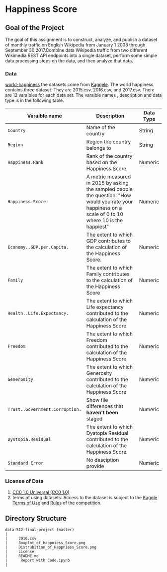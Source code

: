 # Happiness Score 

## Goal of the Project 
The goal of this assignment is to construct, analyze, and publish a dataset of monthly traffic on English Wikipedia from January 1 2008 through September 30 2017.Combine data Wikipedia traffic from two different Wikimedia REST API endpoints into a single dataset, perform some simple data processing steps on the data, and then analyze that data.

### Data
[world-happiness](https://www.kaggle.com/unsdsn/world-happiness/data) the datasets come from [Kaggele](www.kaggele.com). The world happiness contains three dataset. They are 2015.csv, 2016.csv, and 2017.csv. There are 12 varaibles for each data set. The varaible names , description and data type is in the following table. 


| Varaible name  | Description | Data Type |
| --- | --- | --- |
| `Country` | Name of the country | String |
| `Region` | Region the country belongs to | String |
| `Happiness.Rank` | Rank of the country based on the Happiness Score. | Numeric |
| `Happiness.Score` | A metric measured in 2015 by asking the sampled people the question: "How would you rate your happiness on a scale of 0 to 10 where 10 is the happiest" | Numeric |
| `Economy..GDP.per.Capita.` | The extent to which GDP contributes to the calculation of the Happiness Score. | Numeric |
| `Family` | The extent to which Family contributes to the calculation of the Happiness Score | Numeric |
| `Health..Life.Expectancy.` | The extent to which Life expectancy contributed to the calculation of the Happiness Score | Numeric |
| `Freedom` | The extent to which Freedom contributed to the calculation of the Happiness Score | Numeric |
| `Generosity` |The extent to which Generosity contributed to the calculation of the Happiness Score | Numeric |
| `Trust..Government.Corruption.` | Show file differences that **haven't been** staged | Numeric |
| `Dystopia.Residual` | The extent to which Dystopia Residual contributed to the calculation of the Happiness Score. | Numeric|
| `Standard Error` | No desciption provide | Numeric|

### License of Data
1. [CC0 1.0 Universal (CC0 1.0)](https://creativecommons.org/publicdomain/zero/1.0/)
2. terms of using datasets. Access to the dataset is subject to the [Kaggle Terms of Use](https://www.kaggle.com/terms) and [Rules](https://www.kaggle.com/c/expedia-hotel-recommendations/rules) of the competition.





## Directory Structure
```
data-512-final-project (master)
|
|     2016.csv
|     Boxplot_of_Happniess_Score.png
|     Distrubition_of_Happniess_Score.png
|     License
|     README.md
|	   Report with Code.ipynb
|
```
